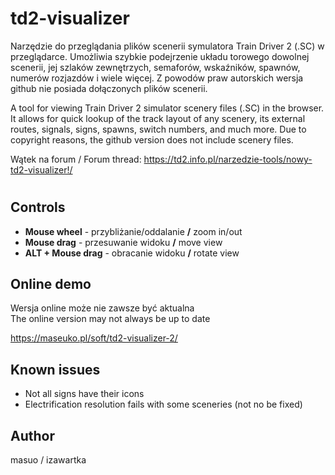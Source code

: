 # td2-visualizer

Narzędzie do przeglądania plików scenerii symulatora Train Driver 2 (.SC) w przeglądarce. Umożliwia szybkie podejrzenie układu torowego dowolnej scenerii, jej szlaków zewnętrzych, semaforów, wskaźników, spawnów, numerów rozjazdów i wiele więcej. Z powodów praw autorskich wersja github nie posiada dołączonych plików scenerii.

A tool for viewing Train Driver 2 simulator scenery files (.SC) in the browser. It allows for quick lookup of the track layout of any scenery, its external routes, signals, signs, spawns, switch numbers, and much more. Due to copyright reasons, the github version does not include scenery files.

Wątek na forum / Forum thread:
https://td2.info.pl/narzedzie-tools/nowy-td2-visualizer!/

#

## Controls

- **Mouse wheel** - przybliżanie/oddalanie **/** zoom in/out
- **Mouse drag** - przesuwanie widoku **/** move view
- **ALT + Mouse drag** - obracanie widoku **/** rotate view

## Online demo

Wersja online może nie zawsze być aktualna<br>
The online version may not always be up to date

https://maseuko.pl/soft/td2-visualizer-2/

## Known issues

- Not all signs have their icons
- Electrification resolution fails with some sceneries (not no be fixed)

## Author

masuo / izawartka
